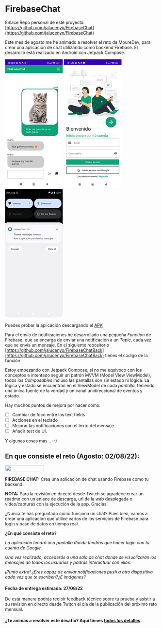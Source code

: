 # FirebaseChat

Enlace Repo personal de este proyecto: [https://github.com/jalucenyo/FirebaseChat](https://github.com/jalucenyo/FirebaseChat)

Este mes de agosto me he animado a resolver el reto de MoureDev, para crear una aplicación de chat
utilizando como backend Firebase. El desarrollo está realizado en Android con Jetpack Compose.

![Chat Screen](screenshots/chat_screen_min.png)
![Login Screen](screenshots/login_screen_min.png)
![Notification](screenshots/notification_min.png)

Puedes probar la aplicación descargando el [APK](https://github.com/jalucenyo/FirebaseChat/releases/download/v0.1-beta.0/firebasechat-beta.apk)

Para el envío de notificaciones he desarrollado una pequeña *Function* de Firebase, que se encarga
de enviar una notificación a un *Topic*, cada vez que se envía un mensaje. En el siguiente
repositorio [https://github.com/jalucenyo/FirebaseChatBack](https://github.com/jalucenyo/FirebaseChatBack)
tienes el código de la función

Estoy empezando con Jetpack Compose, si no me equivoco con los conceptos e intentado seguir un
patrón MVVM (Model View ViewModel), todos los *Composables* incluso las pantallas son sin estado
ni lógica. La lógica y estado se encuentran en el ViewModel de cada *pantalla*, teniendo una
única fuente de la verdad y un canal unidireccional de eventos y estado.

Hay muchos puntos de mejora por hacer como:

- [ ] Cambiar de foco entre los text fields
- [ ] Acciones en el teclado
- [ ] Mejorar las notificaciones con el texto del mensaje
- [ ] Añadir test de UI.

Y algunas cosas mas .. :-)


## En que consiste el reto (Agosto: 02/08/22):

<a href="https://rviewer.io/"><img src="https://github.com/mouredev/Monthly-App-Challenge-2022/raw/main/Rviewer/mouredev_rviewer_firebasechat.png" style="height: 50%; width:50%;"/></a>

**FIREBASE CHAT:** Crea una aplicación de chat usando Firebase como tu backend.

**NOTA:** Para la revisión en directo desde Twitch se agradece crear un readme con un enlace de descarga, url de la web desplegada o vídeo/capturas con la ejecución de la app. Gracias!

¿Nunca te has preguntado cómo funciona un chat? Pues bien, vamos a crear una aplicación que utilice varios de los servicios de Firebase para login y base de datos en tiempo real.

**¿En qué consiste el reto?**

*La aplicación tendrá una pantalla donde tendrás que hacer login con tu cuenta de Google.*

*Una vez realizado, accederás a una sala de chat donde se visualizarán los mensajes de todos los usuarios y podrás interactuar con ellos.*

*¡Punto extra! ¿Eres capaz de enviar notificaciones push a otro dispositivo cada vez que te escriben?¿E imágenes?*

#### Fecha de entrega estimada: 27/08/22
De esta manera podrás recibir feedback técnico sobre tu prueba y asistir a su revisión en directo desde Twitch el día de la publicación del próximo reto mensual.

#### ¿Te animas a resolver este desafío? Aquí tienes [todos los detalles](https://bit.ly/3vyk6ap).
